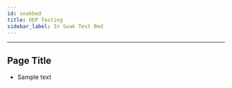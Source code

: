 ```yaml
---
id: soakbed
title: OEP Testing
sidebar_label: In Soak Test Bed
---
```

------

## Page Title

- Sample text
